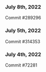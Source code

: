### July 8th, 2022

Commit #289296

### July 5th, 2022

Commit #314353


### July 4th, 2022

Commit #72281
